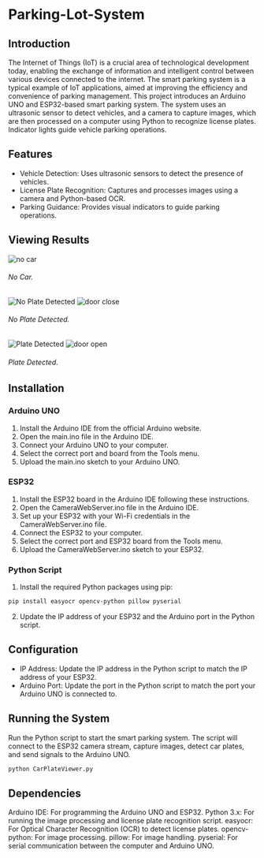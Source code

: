 # Parking-Lot-System

## Introduction
The Internet of Things (IoT) is a crucial area of technological development today, enabling the exchange of information and intelligent control between various devices connected to the internet. The smart parking system is a typical example of IoT applications, aimed at improving the efficiency and convenience of parking management. This project introduces an Arduino UNO and ESP32-based smart parking system. The system uses an ultrasonic sensor to detect vehicles, and a camera to capture images, which are then processed on a computer using Python to recognize license plates. Indicator lights guide vehicle parking operations.

## Features
- Vehicle Detection: Uses ultrasonic sensors to detect the presence of vehicles.
- License Plate Recognition: Captures and processes images using a camera and Python-based OCR.
- Parking Guidance: Provides visual indicators to guide parking operations.

## Viewing Results
![no car](https://github.com/nighteraser/Parking-Lot-System/assets/110598750/6c61fe3d-ef73-4944-a844-9b475ef18905)
###### No Car.
![No Plate Detected](https://github.com/nighteraser/Parking-Lot-System/assets/110598750/8cb0f438-b133-4a68-93e0-e78921e4f0b6)
![door close](https://github.com/nighteraser/Parking-Lot-System/assets/110598750/ef4635dc-67b8-446b-96f6-cae824a3efb4)
###### No Plate Detected.
![Plate Detected](https://github.com/nighteraser/Parking-Lot-System/assets/110598750/032c1774-dc74-42c0-839f-39e85eb24cb0)
![door open](https://github.com/nighteraser/Parking-Lot-System/assets/110598750/8f2d18c5-12a6-4c2c-a2d0-e154d7fbb45a)
###### Plate Detected.


## Installation
### Arduino UNO
1. Install the Arduino IDE from the official Arduino website.
2. Open the main.ino file in the Arduino IDE.
3. Connect your Arduino UNO to your computer.
4. Select the correct port and board from the Tools menu.
5. Upload the main.ino sketch to your Arduino UNO.
### ESP32
1. Install the ESP32 board in the Arduino IDE following these instructions.
2. Open the CameraWebServer.ino file in the Arduino IDE.
3. Set up your ESP32 with your Wi-Fi credentials in the CameraWebServer.ino file.
4. Connect the ESP32 to your computer.
5. Select the correct port and ESP32 board from the Tools menu.
6. Upload the CameraWebServer.ino sketch to your ESP32.
### Python Script
1. Install the required Python packages using pip:
``` sh
pip install easyocr opencv-python pillow pyserial
```
2. Update the IP address of your ESP32 and the Arduino port in the Python script.

## Configuration
- IP Address: Update the IP address in the Python script to match the IP address of your ESP32.
- Arduino Port: Update the port in the Python script to match the port your Arduino UNO is connected to.
## Running the System
Run the Python script to start the smart parking system. The script will connect to the ESP32 camera stream, capture images, detect car plates, and send signals to the Arduino UNO.
``` sh
python CarPlateViewer.py
```
## Dependencies
Arduino IDE: For programming the Arduino UNO and ESP32.
Python 3.x: For running the image processing and license plate recognition script.
easyocr: For Optical Character Recognition (OCR) to detect license plates.
opencv-python: For image processing.
pillow: For image handling.
pyserial: For serial communication between the computer and Arduino UNO.
